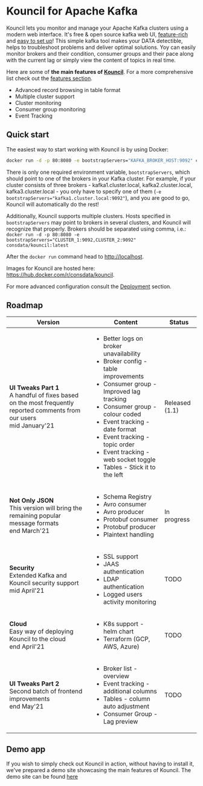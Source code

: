 # Kouncil for Apache Kafka

Kouncil lets you monitor and manage your Apache Kafka clusters using a modern web interface. It's free & open source kafka web UI, [feature-rich](#features) and [easy to set up](#quick-start)! This simple kafka tool makes your DATA detectible, helps to troubleshoot problems and deliver optimal solutions. Yoy can easily monitor brokers and their condition, consumer groups and their pace along with the current lag or simply view the content of topics in real time.

Here are some of **the main features of [Kouncil](https://kouncil.io)**. For a more comprehensive list check out the [features section](#features).
* Advanced record browsing in table format
* Multiple cluster support
* Cluster monitoring
* Consumer group monitoring
* Event Tracking

## Quick start

The easiest way to start working with Kouncil is by using Docker:

```bash
docker run -d -p 80:8080 -e bootstrapServers="KAFKA_BROKER_HOST:9092" consdata/kouncil:latest
```
There is only one required environment variable, `bootstrapServers`, which should point to one of the brokers in your Kafka cluster. For example, if your cluster consists of three brokers - kafka1.cluster.local, kafka2.cluster.local, kafka3.cluster.local - you only have to specify one of them (`-e bootstrapServers="kafka1.cluster.local:9092"`), and you are good to go, Kouncil will automatically do the rest!

Additionally, Kouncil supports multiple clusters. Hosts specified in `bootstrapServers` may point to brokers in several clusters, and Kouncil will recognize that properly. Brokers should be separated using comma, i.e.: `docker run -d -p 80:8080 -e bootstrapServers="CLUSTER_1:9092,CLUSTER_2:9092" consdata/kouncil:latest`

After the `docker run` command head to [http://localhost](http://localhost).

Images for Kouncil are hosted here: https://hub.docker.com/r/consdata/kouncil.

For more advanced configuration consult the [Deployment](#deployment) section.

## Roadmap

| Version                                                                                                                            | Content                                                                                                                                                                                                                                                                                                                                                              | Status |
|------------------------------------------------------------------------------------------------------------------------------------|----------------------------------------------------------------------------------------------------------------------------------------------------------------------------------------------------------------------------------------------------------------------------------------------------------------------------------------------------------------------|--|
| <b>UI Tweaks Part 1</b>  <br> A handful of fixes based on the most frequently reported comments from our users <br> mid January'21 | <ul> <li> Better logs on broker unavailability <li> Broker config - table improvements </li> <li> Consumer group - Improved lag tracking </li> <li> Consumer group - colour coded </li> <li> Event tracking - date format </li> <li> Event tracking - topic order </li> <li> Event tracking - web socket toggle </li> <li> Tables - Stick it to the left </li> </ul> | Released (1.1) |
| <b> Not Only JSON </b>  <br> This version will bring the remaining popular message formats <br> end March'21                    | <ul> <li> Schema Registry </li> <li> Avro consumer</li> <li> Avro producer</li><li>Protobuf consumer</li><li>Protobuf producer</li><li>Plaintext handling</li> </ul>                                                                                                                                                                                                 | In progress |
| <b> Security </b>  <br> Extended Kafka and Kouncil security support <br> mid April'21                                              | <ul> <li> SSL support</li> <li> JAAS authentication </li> <li> LDAP authentication</li> <li> Logged users activity monitoring</li>  </ul>                                                                                                                                                                                                                                                                      | TODO |
| <b> Cloud </b> <br>Easy way of deploying Kouncil to the cloud<br> end April'21                                                     | <ul> <li>K8s support - helm chart</li>  <li> Terraform (GCP, AWS, Azure) </li> </ul>                                                                                                                                                                                                                                                                                 | TODO |
| <b> UI Tweaks Part 2 </b> <br>Second batch of frontend improvements<br>end May'21                                                | <ul> <li>Broker list - overview</li> <li>Event tracking - additional columns </li>  <li>Tables - column auto adjustment </li>  <li>Consumer Group - Lag preview </li>  </li>                                                                                                                                                                                         | TODO |


## Demo app

If you wish to simply check out Kouncil in action, without having to install it, we've prepared a demo site showcasing the main features of Kouncil. The demo site can be found [here](https://kouncil-demo.web.app/)
